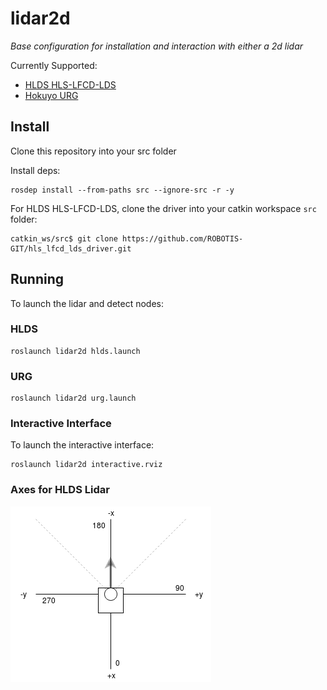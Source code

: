 # lidar2d

*Base configuration for installation and interaction with either a 2d lidar*

Currently Supported:

  - [HLDS HLS-LFCD-LDS](https://github.com/ROBOTIS-GIT/hls_lfcd_lds_driver)
  - [Hokuyo URG](http://wiki.ros.org/urg_node)


## Install

Clone this repository into your src folder

Install deps:

```
rosdep install --from-paths src --ignore-src -r -y
```

For HLDS HLS-LFCD-LDS, clone the driver into your catkin workspace `src` folder:

```
catkin_ws/src$ git clone https://github.com/ROBOTIS-GIT/hls_lfcd_lds_driver.git
```

## Running

To launch the lidar and detect nodes:


### HLDS

```
roslaunch lidar2d hlds.launch
```

### URG 

```
roslaunch lidar2d urg.launch
```


### Interactive Interface


To launch the interactive interface:

```
roslaunch lidar2d interactive.rviz
```

### Axes for HLDS Lidar

![](doc/axes.png)
